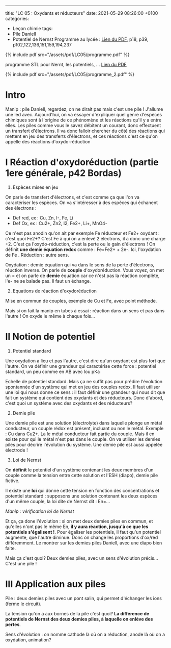 ---
title: "LC 05 : Oxydants et réducteurs"
date:   2021-05-29 08:26:00 +0100
categories:
  - Leçon chimie
tags:
  - Pile Daniell
  - Potentiel de Nernst
Programme au lycée : [Lien du PDF](/assets/pdf/LC05/programme.pdf), p18, p39, p102,122,136,151,159,194,237

{% include pdf src="/assets/pdf/LC05/programme.pdf" %}

programme STL pour Nernt, les potentiels, ... [Lien du PDF](/assets/pdf/LC05/programme_2.pdf)

{% include pdf src="/assets/pdf/LC05/programme_2.pdf" %}

# Intro
Manip : pile Daniell, regardez, on ne dirait pas mais c'est une pile ! J'allume une led avec. Aujourd'hui, on va essayer d'expliquer quel genre d'espèces chimiques sont à l'origine de ce phénomène et les réactions qu'il y a entre elles. Les piles comme vous le savez débitent un courant, donc effectuent un transfert d'électrons. Il va donc falloir chercher du côté des réactions qui mettent en jeu des transferts d'électrons, et ces réactions c'est ce qu'on appelle des réactions d'oxydo-réduction

# I Réaction d'oxydoréduction (partie 1ere générale, p42 Bordas)
1) Espèces mises en jeu

On parle de transfert d'électrons, et c'est comme ça que l'on va caractériser les espèces. On va s'intéresser à des espèces qui échanent des électrons :
- Def red, ex : Cu, Zn, I-, Fe, Li
- Def Ox, ex : Cu2+, Zn2, I2, Fe2+, Li+, MnO4-

Ce n'est pas anodin qu'on ait par exemple Fe réducteur et Fe2+ oxydant : c'est quoi Fe2+? C'est Fe à qui on a enlevé 2 électrons, il a donc une charge +2. C'est ça l'oxydo-réduction, c'est la perte ou le gain d'électrons ! On définit **une demie équation redox** comme : Fe=Fe2+ + 2e-. Ici, l'oxydation de Fe . Réduction : autre sens. 

Oxydation : demie équation qui va dans le sens de la perte d'électrons, réuction inverse. On parle de **couple** d'oxydoréduction. Vous voyez, on met un = et on parle de **demie** équation car ce n'est pas la réaction complète, l'e- ne se balade pas. Il faut un échange.

2) Equations de réaction d'oxydoréduction

Mise en commun de couples, exemple de Cu et Fe, avec point méthode.

Mais si on fait la manip en tubes à essai : réaction dans un sens et pas dans l'autre ! On oxyde le même à chaque fois...

# II Notion de potentiel
1) Potentiel standard

Une oxydation a lieu et pas l'autre, c'est dire qu'un oxydant est plus fort que l'autre. On va définir une grandeur qui caractérise cette force : potentiel standard, un peu comme en AB avec lou pKa

Echelle de potentiel standard. Mais ça ne suffit pas pour prédire l'évolution spontannée d'un système qui met en jeu des couples redox. Il faut utiliser une loi qui nous donne ce sens : il faut définir une grandeur qui nous dit que fait un système qui contient des oxydants et des réducteurs. Donc d'abord, c'est quoi un système avec des oxydants et des réducteurs?

2) Demie pile

Une demie pile est une solution (électrolyte) dans laquelle plonge un métal conducteur, un couple rédox est présent, incluant ou non le métal. Exemple : Cu dans Cu2+. La le métal conducteur fait partie du couple. Mais il en existe pour qui le métal n'est pas dans le couple. On va utiliser les demies piles pour décrire l'évolution du système. Une demie pile est aussi appelée électrode !

3) Loi de Nernst

On **définit** le potentiel d'un système contenant les deux membres d'un couple comme la tension entre cette solution et l'ESH (diapo), demie pile fictive.

Il existe une **loi** qui donne cette tension en fonction des concentrations et potentiel standard : supposons une solution contenant les deux espèces d'un même couple, la loi dite de Nernst dit : En=... 

*Manip : vérification loi de Nernst*

Et ça, ça done l'évolution : si on met deux demies piles en commun, et qu'elles n'ont pas le même En, **il y aura réaction, jusqu'à ce que les potentiels s'égalisent !**.  Pour égaliser les potentiels, il faut qu'un potentiel augmente, que l'autre diminue. Donc on change les proportions d'ox/red différemment. Le montrer sur les demies piles Daniell, avec une diapo bien faite.

Mais ça c'est quoi? Deux demies piles, avec un sens d'évolution précis... C'est une pile ! 

# III Application aux piles
Pile : deux demies piles avec un pont salin, qui permet d'échanger les ions (ferme le circuit).

La tension qu'on a aux bornes de la pile c'est quoi? **La différence de potentiels de Nernst des deux demies piles, à laquelle on enlève des pertes**.

Sens d'évolution : on nomme cathode là où on a réduction, anode là où on a oxydation, animation?
